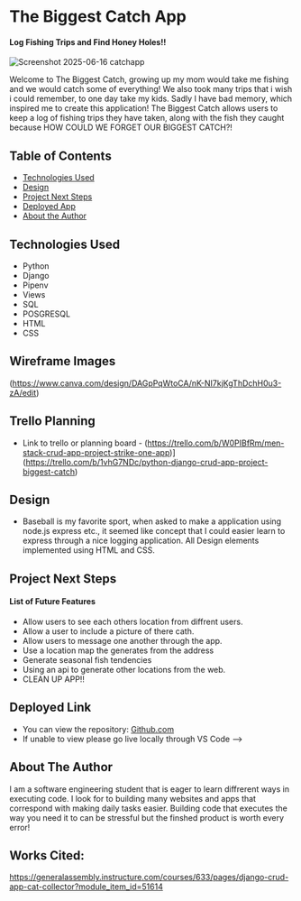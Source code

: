 # The Biggest Catch App

#### Log Fishing Trips and Find Honey Holes!! 
![Screenshot 2025-06-16 catchapp](https://github.com/user-attachments/assets/95d8920a-9136-4ca4-8328-17f8a41de57d)


 Welcome to The Biggest Catch, growing up my mom would take me fishing and we would catch some of everything!
 We also took many trips that i wish i could remember, to one day take my kids.
 Sadly I have bad memory, which inspired me to create this application!
 The Biggest Catch allows users to keep a log of fishing trips they have taken, along with the fish they caught because HOW COULD WE FORGET OUR BIGGEST CATCH?!
 
## Table of Contents
* [Technologies Used](#technologiesused)
* [Design](#design)
* [Project Next Steps](#nextsteps)
* [Deployed App](#deployment)
* [About the Author](#author)

## <a name="technologiesused"></a>Technologies Used
* Python
* Django
* Pipenv
* Views
* SQL
* POSGRESQL
* HTML
* CSS


## Wireframe Images
(https://www.canva.com/design/DAGpPqWtoCA/nK-NI7kjKgThDchH0u3-zA/edit)

## Trello Planning
* Link to trello or planning board - (https://trello.com/b/W0PIBfRm/men-stack-crud-app-project-strike-one-app)](https://trello.com/b/1vhG7NDc/python-django-crud-app-project-biggest-catch)

## <a name="design"></a>Design
* Baseball is my favorite sport, when asked to make a application using node.js express etc., it seemed like concept that I could easier learn to express through a nice logging application. All Design elements implemented using HTML and CSS. 


## <a name="nextsteps"></a>Project Next Steps
#### List of Future Features
* Allow users to see each others location from diffrent users.
* Allow a user to include a picture of there cath.
* Allow users to message one another through the app.
* Use a location map the generates from the address
* Generate seasonal fish tendencies
* Using an api to generate other locations from the web.
* CLEAN UP APP!!



## <a name="deployment"></a>Deployed Link


* You can view the repository:
[Github.com](https://github.com/ochouno2364/biggestcatchapp/tree/main)
* If unable to view please go live locally through VS Code -->

## <a name="author"></a>About The Author
I am a software engineering student that is eager to learn diffrerent ways in executing code. I look for to building many websites and apps that correspond with making daily tasks easier. Building code that executes the way you need it to can be stressful but the finshed product is worth every error!
    
## Works Cited:
https://generalassembly.instructure.com/courses/633/pages/django-crud-app-cat-collector?module_item_id=51614
